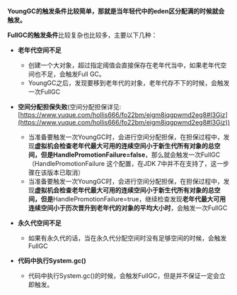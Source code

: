 

**YoungGC的触发条件比较简单，那就是当年轻代中的eden区分配满的时候就会触发。**

**FullGC的触发条件**比较复杂也比较多，主要以下几种：

- **老年代空间不足**
   - 创建一个大对象，超过指定阈值会直接保存在老年代当中，如果老年代空间也不足，会触发Full GC。
   - YoungGC之后，发现要移到老年代的对象，老年代存不下的时候，会触发一次FullGC
- **空间分配担保失败**(空间分配担保详见:[https://www.yuque.com/hollis666/fo22bm/eigm8iqgpwmd2eg8#l3Gjz](https://www.yuque.com/hollis666/fo22bm/eigm8iqgpwmd2eg8#l3Gjz))

   - 当准备要触发一次YoungGC时，会进行空间分配担保，在担保过程中，发现**虚拟机会检查老年代最大可用的连续空间小于新生代所有对象的总空间，但是HandlePromotionFailure=false**，那么就会触发一次FullGC（HandlePromotionFailure 这个配置，在JDK 7中并不在支持了，这一步骤在该版本已取消）
   - 当准备要触发一次YoungGC时，会进行空间分配担保，在担保过程中，发现**虚拟机会检查老年代最大可用的连续空间小于新生代所有对象的总空间，但是**HandlePromotionFailure=true，继续检查发现**老年代最大可用连续空间小于历次晋升到老年代的对象的平均大小时**，会触发一次FullGC
- **永久代空间不足**
   - 如果有永久代的话，当在永久代分配空间时没有足够空间的时候，会触发FullGC
- **代码中执行System.gc()**
   - 代码中执行System.gc()的时候，会触发FullGC，但是并不保证一定会立即触发。
